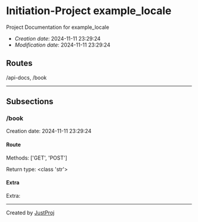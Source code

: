 # Initiation-Project example_locale
Project Documentation for example_locale

 + *Creation date*: 2024-11-11 23:29:24
 + *Modification date*: 2024-11-11 23:29:24

## Routes
/api-docs, /book

---

## Subsections

### /book
Creation date: 2024-11-11 23:29:24

#### Route
Methods: ['GET', 'POST']

Return type: <class 'str'>

#### Extra
Extra: 

---

Created by [JustProj](https://github.com/alexeev-prog/JustProj)

